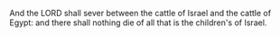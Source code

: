 And the LORD shall sever between the cattle of Israel and the cattle of Egypt: and there shall nothing die of all that is the children's of Israel.
